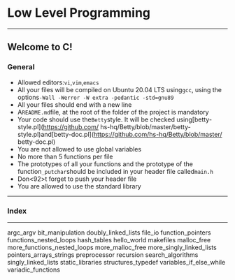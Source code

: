 # Low Level Programming
----

## Welcome to C!

### General

* Allowed editors:`vi`,`vim`,`emacs`
* All your files will be compiled on Ubuntu 20.04 LTS using`gcc`, using the options`-Wall -Werror -W
extra -pedantic -std=gnu89`
* All your files should end with a new line
* A`README.md`file, at the root of the folder of the project is mandatory
* Your code should use the`Betty`style. It will be checked using[betty-style.pl](https://github.com/
hs-hq/Betty/blob/master/betty-style.pl)and[betty-doc.pl](https://github.com/hs-hq/Betty/blob/master/
betty-doc.pl)
* You are not allowed to use global variables
* No more than 5 functions per file
* The prototypes of all your functions and the prototype of the function`_putchar`should be included
 in your header file called`main.h`
* Don<92>t forget to push your header file
* You are allowed to use the standard library

---
### Index
---
argc_argv
bit_manipulation
doubly_linked_lists
file_io
function_pointers
functions_nested_loops
hash_tables
hello_world
makefiles
malloc_free
more_functions_nested_loops
more_malloc_free
more_singly_linked_lists
pointers_arrays_strings
preprocessor
recursion
search_algorithms
singly_linked_lists
static_libraries
structures_typedef
variables_if_else_while
variadic_functions


